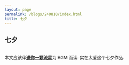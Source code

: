 ```yaml
---
layout: page
permalink: /blogs/240810/index.html
title: 七夕
---
```


## 七夕

<br>本文应该伴[**送你一颗流星**](https://www.bilibili.com/video/BV1qP4y1x7v3)为 BGM 而读: 实在太爱这个七夕作品.